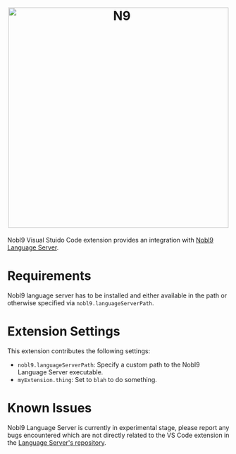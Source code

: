 <!-- markdownlint-disable line-length html -->
<h1 align="center">
   <picture>
      <source media="(prefers-color-scheme: dark)" srcset="https://github.com/nobl9/nobl9-go/assets/48822818/caa6dfd0-e4b7-4cc5-b565-b867e23988ec">
      <source media="(prefers-color-scheme: light)" srcset="https://github.com/nobl9/nobl9-go/assets/48822818/4b0288bf-28ec-4435-af42-1d8918c81a47">
      <img alt="N9" src="https://github.com/nobl9/nobl9-go/assets/48822818/4b0288bf-28ec-4435-af42-1d8918c81a47" width="500" />
   </picture>
</h1>

Nobl9 Visual Stuido Code extension provides an integration with
[Nobl9 Language Server](https://github.com/nobl9/nobl9-language-server).

# Requirements

Nobl9 language server has to be installed and either available in the path or
otherwise specified via `nobl9.languageServerPath`.

# Extension Settings

This extension contributes the following settings:

* `nobl9.languageServerPath`: Specify a custom path to the Nobl9 Language Server executable.
* `myExtension.thing`: Set to `blah` to do something.

# Known Issues

Nobl9 Language Server is currently in experimental stage, please report any bugs encountered
which are not directly related to the VS Code extension in the 
[Language Server's repository](https://github.com/nobl9/nobl9-language-server).
